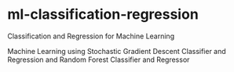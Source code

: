 # ml-classification-regression
Classification and Regression for Machine Learning

Machine Learning using Stochastic Gradient Descent Classifier and Regression and Random Forest Classifier and Regressor
